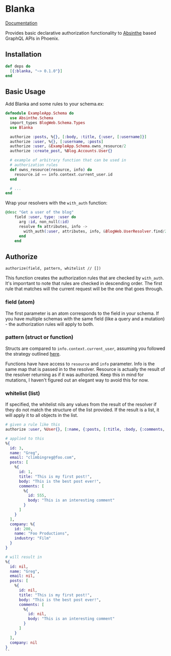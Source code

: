 # Blanka

[Documentation](https://hexdocs.pm/blanka)

Provides basic declarative authorization functionality to [Absinthe](https://github.com/absinthe-graphql/absinthe) based GraphQL APIs in Phoenix.

## Installation

```elixir
def deps do
  [{:blanka, "~> 0.1.0"}]
end
```

## Basic Usage 

Add Blanka and some rules to your schema.ex:

``` elixir
defmodule ExampleApp.Schema do
  use Absinthe.Schema
  import_types BlogWeb.Schema.Types
  use Blanka

  authorize :posts, %{}, [:body, :title, {:user, [:username]}]
  authorize :user, %{}, [:username, :posts]
  authorize :user, &ExampleApp.Schema.owns_resource/2  
  authorize :create_post, %Blog.Accounts.User{}

  # example of arbitrary function that can be used in
  # authorization rules
  def owns_resource(resource, info) do
    resource.id == info.context.current_user.id
  end

  # ... 
end
```

Wrap your resolvers with the `with_auth` function:

``` elixir
@desc "Get a user of the blog"
    field :user, type: :user do
      arg :id, non_null(:id)
      resolve fn attributes, info -> 
        with_auth(:user, attributes, info, &BlogWeb.UserResolver.find/2)
      end 
    end
```

## Authorize 

`authorize(field, pattern, whitelist // [])` 

This function creates the authorization rules that are checked by `with_auth`. It's imporrtant to note that rules are checked in descending order. The first rule that matches will the current request will be the one that goes through. 

### field (atom)

The first parameter is an atom corresponds to the field in your schema. If you have multiple schemas with the same field (like a query and a mutation) - the authorization rules will apply to both.

### pattern (struct or function)

Structs are compared to `info.context.current_user`, assuming you followed the strategy outlined [here](http://absinthe-graphql.org/guides/context-and-authentication/).

Functions have have access to `resource` and `info` parameter. Info is the same map that is passed in to the resolver. Resource is actually the result of the resolver returning as if it was authorized. Keep this in mind for mutations, I haven't figured out an elegant way to avoid this for now. 

### whitelist (list)

If specified, the whitelist nils any values from the result of the resolver if they do not match the structure of the list provided. If the result is a list, it will apply it to all objects in the list.

``` elixir
# given a rule like this
authorize :user, %User{}, [:name, {:posts, [:title, :body, {:comments, [:body]}]}]

# applied to this
%{
  id: 3, 
  name: "Greg", 
  email: "climbingreg@foo.com", 
  posts: [
    %{
      id: 1,
      title: "This is my first post!", 
      body: "This is the best post ever!",
      comments: [
        %{
          id: 555,
          body: "This is an interesting comment"
        }
      ]
    }
  ],
  company: %{
    id: 200, 
    name: "Foo Productions",
    industry: "Film"
  }
}

# will result in
%{
  id: nil, 
  name: "Greg", 
  email: nil, 
  posts: [
    %{
      id: nil,
      title: "This is my first post!", 
      body: "This is the best post ever!",
      comments: [
        %{
          id: nil,
          body: "This is an interesting comment"
        }
      ]
    }
  ],
  company: nil
}
``


